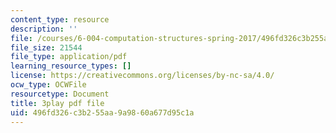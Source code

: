 ```yaml
---
content_type: resource
description: ''
file: /courses/6-004-computation-structures-spring-2017/496fd326c3b255aa9a9860a677d95c1a_Teo5DweypWU.pdf
file_size: 21544
file_type: application/pdf
learning_resource_types: []
license: https://creativecommons.org/licenses/by-nc-sa/4.0/
ocw_type: OCWFile
resourcetype: Document
title: 3play pdf file
uid: 496fd326-c3b2-55aa-9a98-60a677d95c1a
---
```

